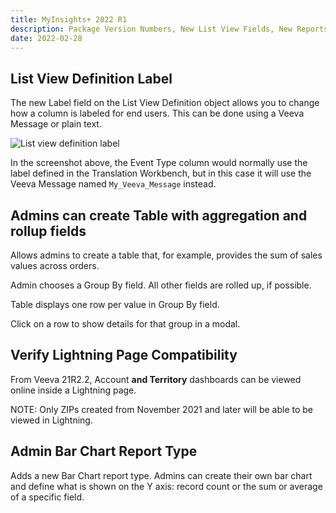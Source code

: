 ```yaml
---
title: MyInsights+ 2022 R1
description: Package Version Numbers, New List View Fields, New Reports and more
date: 2022-02-28
---
```

## List View Definition Label

The new Label field on the List View Definition object allows you to change how a column is labeled for end users. This can be done using a Veeva Message or plain text.

![List view definition label](/static/img/update-1.png "List view definition label screenshot")

In the screenshot above, the Event Type column would normally use the label defined in the Translation Workbench, but in this case it will use the Veeva Message named `My_Veeva_Message` instead.



## Admins can create Table with aggregation and rollup fields

Allows admins to create a table that, for example, provides the sum of sales values across orders.

Admin chooses a Group By field. All other fields are rolled up, if possible.

Table displays one row per value in Group By field.

Click on a row to show details for that group in a modal.

## Verify Lightning Page Compatibility

From Veeva 21R2.2,  Account **and Territory** dashboards can be viewed online inside a Lightning page.

NOTE: Only ZIPs created from November 2021 and later will be able to be viewed in Lightning.



## Admin Bar Chart Report Type

Adds a new Bar Chart report type. Admins can create their own bar chart and define what is shown on the Y axis: record count or the sum or average of a specific field.